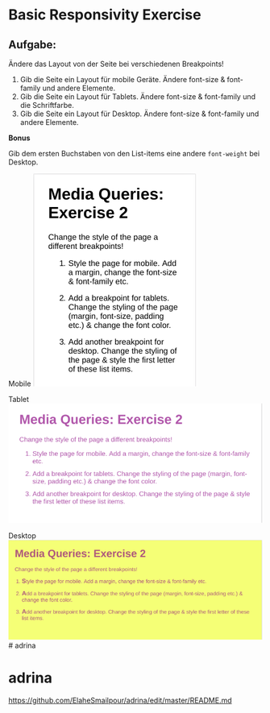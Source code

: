 # Basic Responsivity Exercise
## Aufgabe:

Ändere das Layout von der Seite bei verschiedenen Breakpoints!

1. Gib die Seite ein Layout für mobile Geräte.  Ändere font-size & font-family und andere Elemente.
2. Gib die Seite ein Layout für Tablets.  Ändere font-size & font-family und die Schriftfarbe.
1. Gib die Seite ein Layout für Desktop.  Ändere font-size & font-family und andere Elemente.


**Bonus**

  Gib dem ersten Buchstaben von den List-items eine andere  `font-weight` bei Desktop.

Mobile 
![alt-text](/reference-images/reference-image-mobile.png "Reference Mobile")

Tablet 
![alt-text](/reference-images/reference-image-tablet.png "Reference Tablet")

Desktop 
![alt-text](/reference-images/reference-image-desktop.png "Reference Desktop")# adrina
# adrina
https://github.com/ElaheSmailpour/adrina/edit/master/README.md

